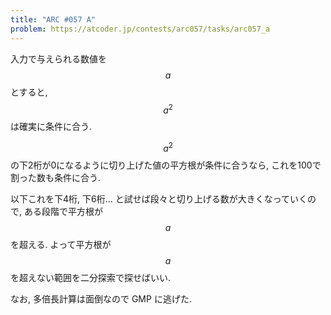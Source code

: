 ```yaml
---
title: "ARC #057 A"
problem: https://atcoder.jp/contests/arc057/tasks/arc057_a
---
```

入力で与えられる数値を $$ a $$ とすると, $$ a^2 $$ は確実に条件に合う.

$$ a^2 $$ の下2桁が0になるように切り上げた値の平方根が条件に合うなら, これを100で割った数も条件に合う.

以下これを下4桁, 下6桁... と試せば段々と切り上げる数が大きくなっていくので, ある段階で平方根が $$ a $$ を超える. よって平方根が $$ a $$ を超えない範囲を二分探索で探せばいい.

なお, 多倍長計算は面倒なので GMP に逃げた.
